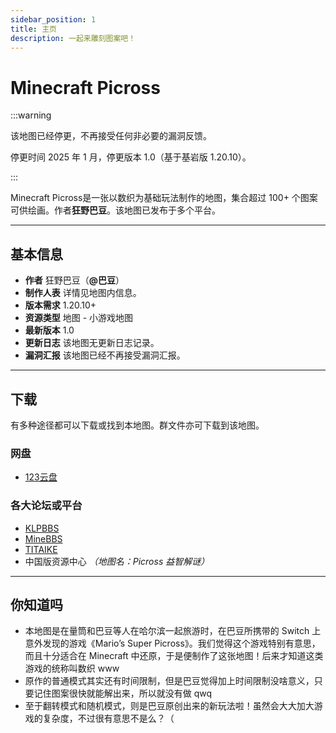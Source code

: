 ```yaml
---
sidebar_position: 1
title: 主页
description: 一起来雕刻图案吧！
---
```


# Minecraft Picross

:::warning

该地图已经停更，不再接受任何非必要的漏洞反馈。

停更时间 2025 年 1 月，停更版本 1.0（基于基岩版 1.20.10）。

:::

Minecraft Picross是一张以数织为基础玩法制作的地图，集合超过 100+ 个图案可供绘画。作者**狂野巴豆**。该地图已发布于多个平台。

---

## 基本信息

- **作者** 狂野巴豆（**@巴豆**）
- **制作人表** 详情见地图内信息。
- **版本需求** 1.20.10+
- **资源类型** 地图 - 小游戏地图
- **最新版本** 1.0
- **更新日志** 该地图无更新日志记录。
- **漏洞汇报** 该地图已经不再接受漏洞汇报。

---

## 下载

有多种途径都可以下载或找到本地图。群文件亦可下载到该地图。

### 网盘

- [123云盘](https://www.123684.com/s/t3TqVv-vkhkh)

### 各大论坛或平台

- [KLPBBS](https://klpbbs.com/thread-154669-1-7.html)
- [MineBBS](https://www.minebbs.com/resources/1-20-10-minecraft-picross.10233/)
- [TITAIKE](https://www.titaike.cn/6056.html)
- 中国版资源中心 *（地图名：Picross 益智解谜）*

---

## 你知道吗

- 本地图是在量筒和巴豆等人在哈尔滨一起旅游时，在巴豆所携带的 Switch 上意外发现的游戏《Mario’s Super Picross》。我们觉得这个游戏特别有意思，而且十分适合在 Minecraft 中还原，于是便制作了这张地图！后来才知道这类游戏的统称叫数织 www
- 原作的普通模式其实还有时间限制，但是巴豆觉得加上时间限制没啥意义，只要记住图案很快就能解出来，所以就没有做 qwq
- 至于翻转模式和随机模式，则是巴豆原创出来的新玩法啦！虽然会大大加大游戏的复杂度，不过很有意思不是么？（

